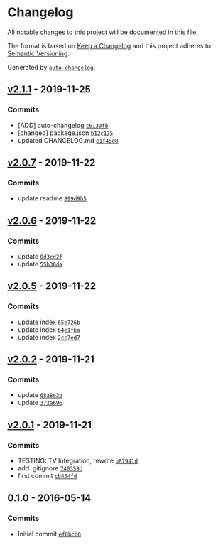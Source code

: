 # Changelog

All notable changes to this project will be documented in this file.

The format is based on [Keep a Changelog](https://keepachangelog.com/en/1.0.0/)
and this project adheres to [Semantic Versioning](https://semver.org/spec/v2.0.0.html).

Generated by [`auto-changelog`](https://github.com/CookPete/auto-changelog).

## [v2.1.1](https://github.com/marcelkordek/homebridge-harman-kardon-avr/compare/v2.0.7...v2.1.1) - 2019-11-25

### Commits

- [ADD] auto-changelog [`c6130fb`](https://github.com/marcelkordek/homebridge-harman-kardon-avr/commit/c6130fb3a7776632642c5394a22d467eb376d76f)
- [changed] package.json [`b12c135`](https://github.com/marcelkordek/homebridge-harman-kardon-avr/commit/b12c1354cd0fc469fc00e1b365a1508c9614bfe9)
- updated CHANGELOG.md [`e1f45d8`](https://github.com/marcelkordek/homebridge-harman-kardon-avr/commit/e1f45d87d766b7b13d74444100b2ea5c48f7ff0e)

## [v2.0.7](https://github.com/marcelkordek/homebridge-harman-kardon-avr/compare/v2.0.6...v2.0.7) - 2019-11-22

### Commits

- update readme [`899d9b5`](https://github.com/marcelkordek/homebridge-harman-kardon-avr/commit/899d9b525ce15000d55475f489ae7d521636f282)

## [v2.0.6](https://github.com/marcelkordek/homebridge-harman-kardon-avr/compare/v2.0.5...v2.0.6) - 2019-11-22

### Commits

- update [`0d3cd2f`](https://github.com/marcelkordek/homebridge-harman-kardon-avr/commit/0d3cd2f4424148b8e6b96c7df3078801008dcda3)
- update [`55b30da`](https://github.com/marcelkordek/homebridge-harman-kardon-avr/commit/55b30da05a398e31b7259cedbcc426436d4754bd)

## [v2.0.5](https://github.com/marcelkordek/homebridge-harman-kardon-avr/compare/v2.0.2...v2.0.5) - 2019-11-22

### Commits

- update index [`65e726b`](https://github.com/marcelkordek/homebridge-harman-kardon-avr/commit/65e726b2443e1094f74fb69d284ef8673190a292)
- update index [`b4e1fba`](https://github.com/marcelkordek/homebridge-harman-kardon-avr/commit/b4e1fba7cff405fb9559ab780921bbde02797428)
- update index [`2cc7ed7`](https://github.com/marcelkordek/homebridge-harman-kardon-avr/commit/2cc7ed72f197aaaada1f951e59f044aafc348664)

## [v2.0.2](https://github.com/marcelkordek/homebridge-harman-kardon-avr/compare/v2.0.1...v2.0.2) - 2019-11-21

### Commits

- update [`68a8e3b`](https://github.com/marcelkordek/homebridge-harman-kardon-avr/commit/68a8e3b1e7af902491e0bffb97eb6e0325510731)
- update [`372a696`](https://github.com/marcelkordek/homebridge-harman-kardon-avr/commit/372a696297db898b5c9b42b0de9ff69b2d5dfb76)

## [v2.0.1](https://github.com/marcelkordek/homebridge-harman-kardon-avr/compare/0.1.0...v2.0.1) - 2019-11-21

### Commits

- TESTING: TV Integration, rewrite [`b87941d`](https://github.com/marcelkordek/homebridge-harman-kardon-avr/commit/b87941d12a8b94c1f16cf235c37e94f4a46b3bb1)
- add .gitignore [`740358d`](https://github.com/marcelkordek/homebridge-harman-kardon-avr/commit/740358d8150072a0aa9aeb877a664e53e6bdfc92)
- first commit [`cb454fd`](https://github.com/marcelkordek/homebridge-harman-kardon-avr/commit/cb454fd11ce5a055dab98cca8fd244dac9a31c50)

## 0.1.0 - 2016-05-14

### Commits

- Initial commit [`ef0bcb0`](https://github.com/marcelkordek/homebridge-harman-kardon-avr/commit/ef0bcb0bdc76bc0367be08f9e2cba3999460a189)
